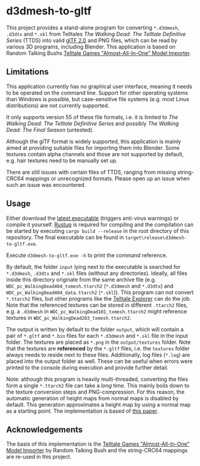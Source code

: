 # d3dmesh-to-gltf

This project provides a stand-alone program for converting `*.d3dmesh`, `.d3dtx` and `*.skl` from Telltales *The Walking Dead: The Telltale Definitive Series* (TTDS) into valid [glTF 2.0](https://github.com/KhronosGroup/glTF) and PNG files, which can be read by various 3D programs, including Blender.
This application is based on Random Talking Bushs [Telltale Games "Almost-All-In-One" Model Importer](https://forum.xentax.com/viewtopic.php?f=16&t=11687&sid=6f8042ba574b8db30c500fe4520a66fc).

## Limitations

This application currently has no graphical user interface, meaning it needs to be operated on the command line.
Support for other operating systems than Windows is possible, but case-sensitive file systems (e.g. most Linux distributions) are not currently supported.

It only supports version 55 of these file formats, i.e. it is limited to *The Walking Dead: The Telltale Definitive Series* and possibly *The Walking Dead: The Final Season* (untested).

Although the glTF format is widely supported, this application is mainly aimed at providing suitable files for importing them into Blender.
Some textures contain alpha channels and those are not supported by default, e.g. hair textures need to be manually set up.

There are still issues with certain files of TTDS, ranging from missing string-CRC64 mappings or unrecognized formats.
Please open up an issue when such an issue was encountered.

## Usage

Either download the [latest executable](https://github.com/sassy-or-clement/d3dmesh-to-gltf/releases/latest/download/d3dmesh-to-gltf.exe) (triggers anti-virus warnings) or compile it yourself.
[Rustup](https://www.rust-lang.org/tools/install) is required for compiling and the compilation can be started by executing `cargo build --release` in the root directory of this repository.
The final executable can be found in `target\release\d3dmesh-to-gltf.exe`.

Execute `d3dmesh-to-gltf.exe -h` to print the command reference.

By default, the folder `input` lying next to the executable is searched for `*.d3dmesh`, `.d3dtx` and `*.skl` files (without any directories).
Ideally, all files inside this directory originate from the same archive file (e.g. `WDC_pc_WalkingDead404_txmesh.ttarch2` (`*.d3dmesh` and `*.d3dtx`) and `WDC_pc_WalkingDead404_data.ttarch2` (`*.skl`)).
This program can not convert `*.ttarch2` files, but other programs like the [Telltale Explorer](https://quickandeasysoftware.net/software/telltale-explorer) can do the job.
Note that the referenced textures can be stored in different `.ttarch2` files, e.g. a `.d3dmesh` in `WDC_pc_WalkingDead101_txmesh.ttarch2` might reference textures in `WDC_pc_WalkingDead203_txmesh.ttarch2`.

The output is written by default to the folder `output`, which will contain a pair of `*.gltf` and `*.bin` files for each `*.d3dmesh` and `*.skl` file in the input folder.
The textures are placed as `*.png` in the `output/textures` folder.
Note that the textures are **referenced** by the `*.gltf` files, i.e. the `textures` folder always needs to reside next to these files.
Additionally, log files (`*.log`) are placed into the output folder as well.
These can be useful when errors were printed to the console during execution and provide further detail.

Note: although this program is heavily multi-threaded, converting the files form a single `*.ttarch2` file can take a *long* time.
This mainly boils down to the texture conversion steps and PNG-compression.
For this reason, the automatic generation of height maps from normal maps is disabled by default.
This generation approximates a height map by using a normal map as a starting point.
The implementation is based of [this paper](https://doi.org/10.1145/2037826.2037839).

## Acknowledgements

The basis of this implementation is the [Telltale Games "Almost-All-In-One" Model Importer](https://forum.xentax.com/viewtopic.php?f=16&t=11687&sid=6f8042ba574b8db30c500fe4520a66fc) by Random Talking Bush and the string-CRC64 mappings are re-used in this project.
